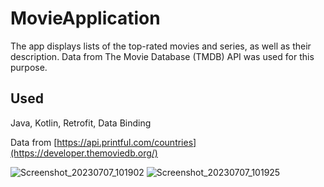 # MovieApplication

The app displays lists of the top-rated movies and series, as well as their description. Data from The Movie Database (TMDB) API was used for this purpose. 

## Used
Java, Kotlin, Retrofit, Data Binding

Data from [https://api.printful.com/countries](https://developer.themoviedb.org/)



![Screenshot_20230707_101902](https://github.com/kroxon/MovieApplication/assets/59028898/04c85032-e498-47ff-8633-b0d878214865)
![Screenshot_20230707_101925](https://github.com/kroxon/MovieApplication/assets/59028898/bc520d7c-5aa0-4584-acdf-26f5809dce72)
